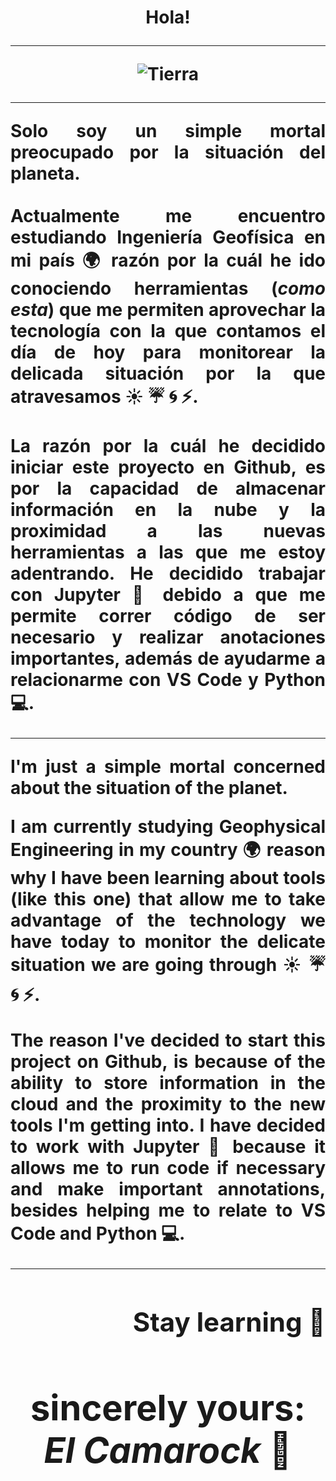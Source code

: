 <div align="center"><b><h1>Hola!</b>
  
---

![Tierra](https://user-images.githubusercontent.com/87871521/133342938-77d20d31-a446-45fe-8a02-d64ec6c9d8b1.gif)

---

<div align="justify"> Solo soy un simple mortal preocupado por la situación del planeta.<br><br>Actualmente me encuentro estudiando Ingeniería Geofísica en mi país 🌍 razón por la cuál he ido conociendo herramientas (<i>como esta</i>) que me permiten aprovechar la tecnología con la que contamos el día de hoy para monitorear la delicada situación por la que atravesamos ☀️ ☔ 🌀 ⚡.<br><br>La razón por la cuál he decidido iniciar este proyecto en Github, es por la capacidad de almacenar información en la nube y la proximidad a las nuevas herramientas a las que me estoy adentrando. He decidido trabajar con Jupyter 🐍 debido a que me permite correr código de ser necesario y realizar anotaciones importantes, además de ayudarme a relacionarme con VS Code y Python 💻.

---

I'm just a simple mortal concerned about the situation of the planet.

I am currently studying Geophysical Engineering in my country 🌍 reason why I have been learning about tools (like this one) that allow me to take advantage of the technology we have today to monitor the delicate situation we are going through ☀️ ☔ 🌀 ⚡.

The reason I've decided to start this project on Github, is because of the ability to store information in the cloud and the proximity to the new tools I'm getting into. I have decided to work with Jupyter 🐍 because it allows me to run code if necessary and make important annotations, besides helping me to relate to VS Code and Python 💻.

---
</div>

<div dir="rtl" align="right"> <h2>  📘 Stay learning </div>

<div align="center"> <h1> sincerely yours:<br><i>El Camarock </i>🐑</div>
